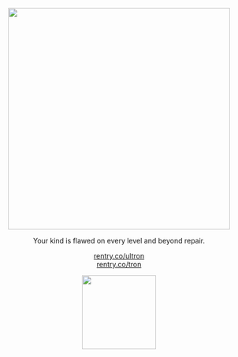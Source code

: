 <p align="center">
<img src="https://file.garden/Z0ycTKooXlCeCaIt/Other/1500x500.png" width="450" >
  </p>
<p align="center">
Your kind is flawed on every level and beyond repair.</p>
  <p align="center">
<a href="https://rentry.co/ultron" rel="nofollow">rentry.co/ultron</a><br>
    <a href="https://rentry.co/tron" rel="nofollow">rentry.co/tron</a>
</p>
<p align="center">
<img src="https://file.garden/Z0ycTKooXlCeCaIt/Other/magicmachine" width="150" >
  </p>
